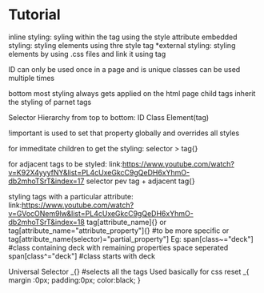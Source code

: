 # Tutorial

inline styling: syling within the tag using the style attribute
embedded styling: styling elements using thre style tag
\*external styling: styling elements by using .css files and link it using <link> tag

ID can only be used once in a page and is unique
classes can be used multiple times

bottom most styling always gets applied on the html page
child tags inherit the styling of parnet tags

Selector Hierarchy from top to bottom:
ID
Class
Element(tag)

!important is used to set that property globally and overrides all styles

for immeditate children to get the styling:
selector > tag{}

for adjacent tags to be styled:
link:https://www.youtube.com/watch?v=K92X4yyyfNY&list=PL4cUxeGkcC9gQeDH6xYhmO-db2mhoTSrT&index=17
selector pev tag + adjacent tag{}

styling tags with a particular attribute:
link:https://www.youtube.com/watch?v=GVocONem9lw&list=PL4cUxeGkcC9gQeDH6xYhmO-db2mhoTSrT&index=18
tag[attribute_name]{}
or tag[attribute_name="attribute_property"]{} #to be more specific
or
tag[attribute_name(selector)="partial_property"]
Eg:
span[class~="deck"] #class containing deck with remaining properties space seperated
span[class^="deck"] #class starts with deck

Universal Selector
_{} #selects all the tags
Used basically for css reset
_{
margin :0px;
padding:0px;
color:black;
}
